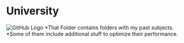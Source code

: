 # University
![GitHub Logo](PWR.png)
*That Folder contains folders with my past subjects.  
*Some of them include additional stuff to optimize their performance.  